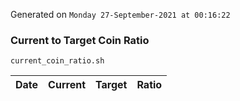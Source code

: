 Generated on `Monday 27-September-2021 at 00:16:22`

### Current to Target Coin Ratio
`current_coin_ratio.sh`

Date|Current|Target|Ratio
---|---|---|---
